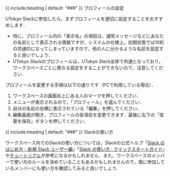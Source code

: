 {{ include.heading | default: "###" }} プロフィールの設定

UTokyo Slackに参加したら，まずプロフィールを適切に設定することをおすすめします．

- 特に，プロフィール内の「表示名」の項目は，通常<!--見る側が環境設定で変えていない限り-->メッセージなどにあなたの名前として表示される情報ですが，システムの仕様上，初期状態では10桁の共通IDになってしまっていますので，他の人に分かるような名前を設定すると良いでしょう．
- UTokyo Slackのプロフィールは，UTokyo Slack全体で共通となっており，ワークスペースごとに異なる設定をすることができないので，注意してください．

プロフィールを変更する手順は以下の通りです（PCで利用している場合）．

1. ワークスペースの画面右上にある人のマークを押してください．
1. メニューが表示されるので，「プロフィール」を選んでください．
1. 自分の名前の右横に表示されている「編集」を押してください．
1. 編集画面が開き，プロフィールの各項目を変更できます．最後に右下の「変更を保存」ボタンを押してください．

{{ include.heading | default: "###" }} Slackの使い方

ワークスペース内でのSlackの使い方については，Slackの公式ヘルプ「[Slack のはじめ方 - 新規 Slack ユーザー編](https://slack.com/intl/ja-jp/help/articles/218080037)」「[Slack の使い方 : クイックスタートガイド](https://slack.com/intl/ja-jp/help/articles/360059928654)」や[チュートリアル](https://slack.com/intl/ja-jp/help/categories/360000049063)が参考になるかもしれません．また，ワークスペースのメンバーで使い方のルールを決めていることもあるかもしれませんので，既に参加しているメンバーにも使い方を確認してみると良いでしょう．
